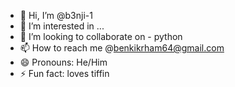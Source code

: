 - 👋 Hi, I’m @b3nji-1
- 👀 I’m interested in ...
- 💞️ I’m looking to collaborate on - python
- 📫 How to reach me @benkikrham64@gmail.com
- 😄 Pronouns: He/Him
- ⚡ Fun fact: loves tiffin 

<!---
b3nji-1/b3nji-1 is a ✨ special ✨ repository because its `README.md` (this file) appears on your GitHub profile.
You can click the Preview link to take a look at your changes.
--->
